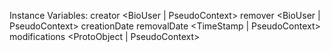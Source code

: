 Instance Variables:
	creator					<BioUser | PseudoContext>
	remover				<BioUser | PseudoContext>
	creationDate			<TimeStamp>
	removalDate			<TimeStamp | PseudoContext>
	modifications			<ProtoObject | PseudoContext>